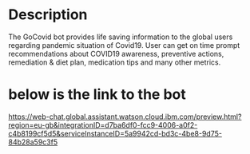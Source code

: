 # Description

The GoCovid bot provides life saving information to the global users regarding pandemic situation of Covid19. User can get on time prompt recommendations about COVID19 awareness, preventive actions, remediation & diet plan, medication tips and many other metrics.

# below is the link to the bot

https://web-chat.global.assistant.watson.cloud.ibm.com/preview.html?region=eu-gb&integrationID=d7ba6df0-fcc9-4006-a0f2-c4b8199cf5d5&serviceInstanceID=5a9942cd-bd3c-4be8-9d75-84b28a59c3f5
